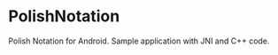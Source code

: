 PolishNotation
====================

Polish Notation for Android. Sample application with JNI and C++ code.